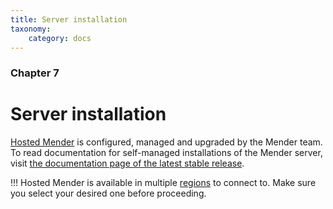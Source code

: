 ```yaml
---
title: Server installation
taxonomy:
    category: docs
---
```


### Chapter 7

# Server installation

[Hosted Mender](https://hosted.mender.io?target=_blank) is configured, managed
and upgraded by the Mender team. To read documentation for self-managed
installations of the Mender server, visit
[the documentation page of the latest stable release](https://docs.mender.io/3.7/server-installation).

!!! Hosted Mender is available in multiple [regions](/11.General/00.Hosted-Mender-regions/docs.md) to connect to. Make sure you select your desired one before proceeding.
